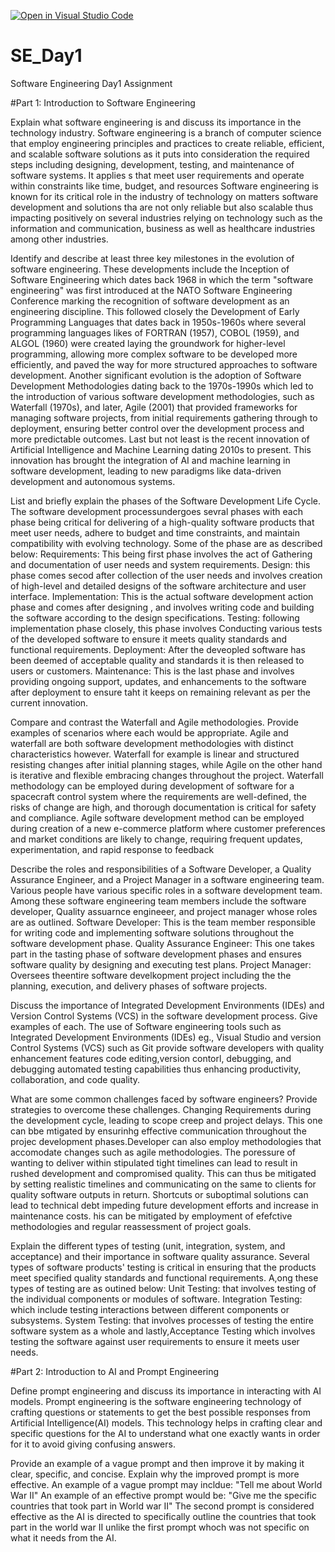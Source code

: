 [![Open in Visual Studio Code](https://classroom.github.com/assets/open-in-vscode-2e0aaae1b6195c2367325f4f02e2d04e9abb55f0b24a779b69b11b9e10269abc.svg)](https://classroom.github.com/online_ide?assignment_repo_id=15617367&assignment_repo_type=AssignmentRepo)
# SE_Day1
Software Engineering Day1 Assignment

#Part 1: Introduction to Software Engineering

Explain what software engineering is and discuss its importance in the technology industry.
Software engineering is a branch of computer science that employ engineering principles and practices to create reliable, efficient, and scalable software solutions as it puts into consideration the required steps including designing, development, testing, and maintenance of software systems. It applies s that meet user requirements and operate within constraints like time, budget, and resources
Software engineering is known for its critical role in the industry of technology on matters software development and solutions tha are not only reliable but also scalable thus impacting positively on several industries relying on technology such as the information and communication, business as well as healthcare industries among other industries.

Identify and describe at least three key milestones in the evolution of software engineering.
These developments include the Inception of Software Engineering which dates back 1968 in which the term "software engineering" was first introduced at the NATO Software Engineering Conference marking the recognition of software development as an engineering discipline. This followed closely the Development of Early Programming Languages that dates back in 1950s-1960s where several programming languages likes of FORTRAN (1957), COBOL (1959), and ALGOL (1960) were created laying the groundwork for higher-level programming, allowing more complex software to be developed more efficiently, and paved the way for more structured approaches to software development.
Another significant evolution is the adoption of Software Development Methodologies dating back to the 1970s-1990s which led to the introduction of various software development methodologies, such as Waterfall (1970s), and later, Agile (2001) that provided frameworks for managing software projects, from initial requirements gathering through to deployment, ensuring better control over the development process and more predictable outcomes. 
Last but not least is the recent innovation of Artificial Intelligence and Machine Learning dating 2010s to present. This innovation has brought the integration of AI and machine learning in software development, leading to new paradigms like data-driven development and autonomous systems.
 
List and briefly explain the phases of the Software Development Life Cycle.
The software development processundergoes sevral phases with each phase being critical for delivering of a high-quality software products that meet 
user needs, adhere to budget and time constraints, and maintain compatibility with evolving technology. Some of the phase are as described below:
Requirements: This being first phase involves the act of Gathering and documentation of user needs and system requirements.
Design: this phase comes secod after collection of the user needs and involves creation of high-level and detailed designs of the software architecture and user interface.
Implementation: This is the actual software development action phase and comes after designing , and involves writing code and building the software according to the design specifications.
Testing: following implementation phase closely, this phase involves Conducting various tests of the developed software to ensure it meets quality standards and functional requirements.
Deployment: After the deveopled software has been deemed of acceptable quality and standards it is then released to users or customers.
Maintenance: This is the last phase and involves providing ongoing support, updates, and enhancements to the software after deployment to ensure taht it keeps on remaining relevant as per the current innovation.

Compare and contrast the Waterfall and Agile methodologies. Provide examples of scenarios where each would be appropriate.
Agile and waterfall are both software development methodologies with distinct characteristics however. Waterfall for example is linear and structured resisting changes after initial planning stages, while Agile on the other hand is iterative and flexible embracing changes throughout the project.
Waterfall methodology can be employed during development of software for a spacecraft control system where the requirements are well-defined, the risks of change are high, and thorough documentation is critical for safety and compliance.
Agile software development method can be employed during creation of a new e-commerce platform where customer preferences and market conditions are likely to change, requiring frequent updates, experimentation, and rapid response to feedback


Describe the roles and responsibilities of a Software Developer, a Quality Assurance Engineer, and a Project Manager in a software engineering team.
Various people have various specific roles in a software development team. Among these software engineering team members include the software developer, Quality assuarnce engineeer, and project manager whose roles are as outlined.
Software Developer: This is the team member responsible for writing code and implementing software solutions throughout the software development phase.
Quality Assurance Engineer: This one takes part in the tasting phase of software development phases and ensures software quality by designing and executing test plans.
Project Manager: Oversees theentire software develkopment project including the the planning, execution, and delivery phases of software projects.

Discuss the importance of Integrated Development Environments (IDEs) and Version Control Systems (VCS) in the software development process. Give examples of each.
The use of Software engineering tools such as Integrated Development Environments (IDEs) eg., Visual Studio and version Control Systems (VCS) such as Git provide software developers with quality enhancement features code editing,version contorl, debugging, and debugging automated testing capabilities thus enhancing productivity, collaboration, and code quality.

What are some common challenges faced by software engineers? Provide strategies to overcome these challenges.
Changing Requirements during the development cycle, leading to scope creep and project delays. This one can bbe mtigated by ensurinhg effective communication throughout the projec development phases.Developer can also employ methodologies that accomodate changes such as agile methodologies.
The poressure of wanting to deliver within stipulated tight timelines can lead to result in rushed development and compromised quality. This can thus be mitigated by setting realistic timelines and communicating on the same to clients for quality software outputs in return.
Shortcuts or suboptimal solutions can lead to technical debt impeding future development efforts and increase in maintenance costs. his can be mitigated by employment of efefctive methodologies and regular reassessment of project goals.

Explain the different types of testing (unit, integration, system, and acceptance) and their importance in software quality assurance.
Several types of software products' testing is critical in ensuring that the products meet specified quality standards and functional requirements. A,ong these types of testing are as outined below: 
Unit Testing: that involves testing of the individual components or modules of software. Integration Testing: which include testing interactions between different components or subsystems. System Testing: that involves processes of testing the entire software system as a whole and lastly,Acceptance Testing which involves testing the software against user requirements to ensure it meets user needs.

#Part 2: Introduction to AI and Prompt Engineering


Define prompt engineering and discuss its importance in interacting with AI models.
Prompt engineering is the software engineering technology of crafting questions or statements to get the best possible responses from Artificial Intelligence(AI) models. This technology helps in crafting clear and specific questions for the AI to understand what one exactly wants in order for it to avoid giving confusing answers.

Provide an example of a vague prompt and then improve it by making it clear, specific, and concise. Explain why the improved prompt is more effective.
An example of a vague prompt may incldue: "Tell me about World War II"
An example of an effective prompt would be: "Give me the specific countries that took part in World war II"
The second prompt is considered effective as the AI is directed to specifically outline the countries that took part in the world war II unlike the first prompt whoch was not specific on what it needs from the AI.
